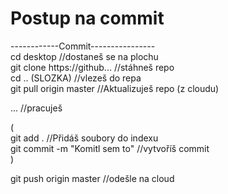 # Postup na commit

------------Commit----------------  
cd desktop //dostaneš se na plochu  
git clone https://github... //stáhneš repo  
cd .. (SLOZKA) //vlezeš do repa  
git pull origin master //Aktualizuješ repo (z cloudu)  
  
... //pracuješ  
  
(  
git add . //Přidáš soubory do indexu  
git commit -m "Komitl sem to" //vytvoříš commit  
)  
  
git push origin master //odešle na cloud  
